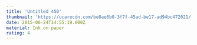 ```yaml
---
title: 'Untitled 450'
thumbnail: 'https://ucarecdn.com/be8ae6b0-3f7f-45ad-be17-ad94bc472021/'
date: 2015-06-24T14:55:19.000Z
material: Ink on paper
rating: 4
---
```

